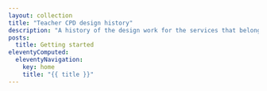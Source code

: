 ```yaml
---
layout: collection
title: "Teacher CPD design history"
description: "A history of the design work for the services that belong to the *Get teacher CPD* programme"
posts:
  title: Getting started
eleventyComputed:
  eleventyNavigation:
    key: home
    title: "{{ title }}"
---
```

